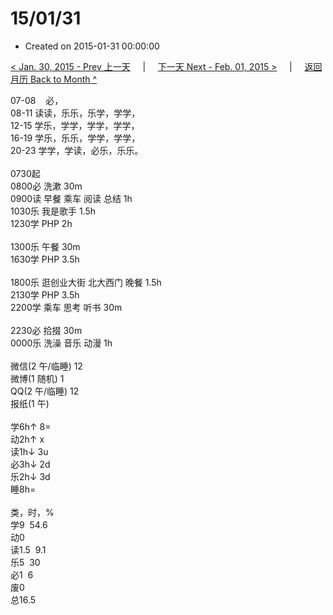 # 15/01/31

- Created on 2015-01-31 00:00:00

[< Jan. 30, 2015 - Prev 上一天](/lifelogs/2015/01/d30.md) &nbsp; &nbsp; | &nbsp; &nbsp; [下一天 Next - Feb. 01, 2015 >](/lifelogs/2015/02/d01.md) &nbsp; &nbsp; |  &nbsp; &nbsp; [返回月历 Back to Month ^](/lifelogs/2015/01/index.md)
<br/><div>07-08    必，<br/>08-11 读读，乐乐，乐学，学学，<br/>12-15 学乐，学学，学学，学学，<br/>16-19 学乐，乐乐，学学，学学，<br/>20-23 学学，学读，必乐，乐乐。<div><br/></div>0730起<br/>0800必 洗漱 30m<br/>0900读 早餐 乘车 阅读 总结 1h<br/>1030乐 我是歌手 1.5h<br/>1230学 PHP 2h<div><br/></div>1300乐 午餐 30m<br/>1630学 PHP 3.5h<div><br/></div>1800乐 逛创业大街 北大西门 晚餐 1.5h<br/>2130学 PHP 3.5h<br/>2200学 乘车 思考 听书 30m<div><br/></div>2230必 拾掇 30m<br/>0000乐 洗澡 音乐 动漫 1h<div><br/></div>微信(2 午/临睡) 12<br/>微博(1 随机) 1<br/>QQ(2 午/临睡) 12<br/>报纸(1 午)<div><br/></div>学6h↑ 8=<br/>动2h↑ x<br/>读1h↓ 3u<br/>必3h↓ 2d<br/>乐2h↓ 3d<br/>睡8h=<div><br/></div>类，时，%<br/>学9  54.6<br/>动0<br/>读1.5  9.1<br/>乐5  30<br/>必1  6<br/>废0<br/>总16.5
